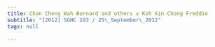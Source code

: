```yaml
---
title: Chan Cheng Wah Bernard and others v Koh Sin Chong Freddie
subtitle: "[2012] SGHC 193 / 25\_September\_2012"
tags: null

---
```


